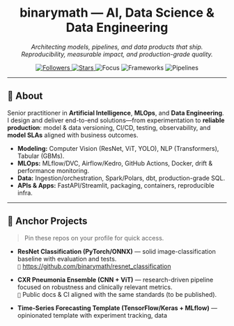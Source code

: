 <!-- GitHub Profile README for github.com/binarymath -->
<h1 align="center">binarymath — AI, Data Science & Data Engineering</h1>

<p align="center">
  <em>Architecting models, pipelines, and data products that ship.</em><br>
  <em>Reproducibility, measurable impact, and production-grade quality.</em>
</p>

<p align="center">
  <a href="https://github.com/binarymath">
    <img alt="Followers" src="https://img.shields.io/github/followers/binarymath?style=flat&label=followers">
  </a>
  <a href="https://github.com/binarymath?tab=repositories">
    <img alt="Stars" src="https://img.shields.io/github/stars/binarymath?style=flat&label=stars">
  </a>
  <img alt="Focus" src="https://img.shields.io/badge/focus-AI%20|%20MLOps%20|%20Data%20Engineering-1">
  <img alt="Frameworks" src="https://img.shields.io/badge/frameworks-PyTorch%20|%20TensorFlow-1">
  <img alt="Pipelines" src="https://img.shields.io/badge/pipelines-MLflow%20|%20DVC%20|%20Airflow-1">
</p>

---

## 🔎 About
Senior practitioner in **Artificial Intelligence**, **MLOps**, and **Data Engineering**. I design and deliver end-to-end solutions—from experimentation to **reliable production**: model & data versioning, CI/CD, testing, observability, and **model SLAs** aligned with business outcomes.

- **Modeling:** Computer Vision (ResNet, ViT, YOLO), NLP (Transformers), Tabular (GBMs).
- **MLOps:** MLflow/DVC, Airflow/Kedro, GitHub Actions, Docker, drift & performance monitoring.
- **Data:** Ingestion/orchestration, Spark/Polars, dbt, production-grade SQL.
- **APIs & Apps:** FastAPI/Streamlit, packaging, containers, reproducible infra.

---

## 🚀 Anchor Projects
> Pin these repos on your profile for quick access.

- **ResNet Classification (PyTorch/ONNX)** — solid image-classification baseline with evaluation and tests.  
  `🔗` https://github.com/binarymath/resnet_classification

- **CXR Pneumonia Ensemble (CNN + ViT)** — research-driven pipeline focused on robustness and clinically relevant metrics.  
  `📌` Public docs & CI aligned with the same standards (to be published).

- **Time-Series Forecasting Template (TensorFlow/Keras + MLflow)** — opinionated template with experiment tracking, data
